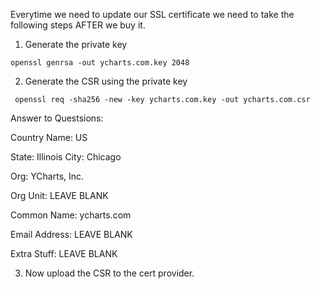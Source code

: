 Everytime we need to update our SSL certificate we need to take the following steps AFTER we buy it.

1) Generate the private key
```
openssl genrsa -out ycharts.com.key 2048
```

2) Generate the CSR using the private key
```
 openssl req -sha256 -new -key ycharts.com.key -out ycharts.com.csr
```

Answer to Questsions:

Country Name: US

State: Illinois
City: Chicago

Org: YCharts, Inc.

Org Unit: LEAVE BLANK

Common Name: ycharts.com

Email Address: LEAVE BLANK

Extra Stuff: LEAVE BLANK

3) Now upload the CSR to the cert provider.
